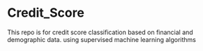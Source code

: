 # Credit_Score
This repo is for credit score classification based on financial and demographic data. using supervised machine learning algorithms
